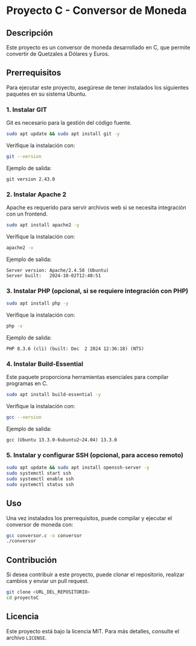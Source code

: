 # Proyecto C - Conversor de Moneda

## Descripción
Este proyecto es un conversor de moneda desarrollado en C, que permite convertir de Quetzales a Dólares y Euros.

## Prerrequisitos
Para ejecutar este proyecto, asegúrese de tener instalados los siguientes paquetes en su sistema Ubuntu.

### 1. Instalar GIT
Git es necesario para la gestión del código fuente.
```bash
sudo apt update && sudo apt install git -y
```
Verifique la instalación con:
```bash
git --version
```
Ejemplo de salida:
```
git version 2.43.0
```

### 2. Instalar Apache 2
Apache es requerido para servir archivos web si se necesita integración con un frontend.
```bash
sudo apt install apache2 -y
```
Verifique la instalación con:
```bash
apache2 -v
```
Ejemplo de salida:
```
Server version: Apache/2.4.58 (Ubuntu)
Server built:   2024-10-02T12:40:51
```

### 3. Instalar PHP (opcional, si se requiere integración con PHP)
```bash
sudo apt install php -y
```
Verifique la instalación con:
```bash
php -v
```
Ejemplo de salida:
```
PHP 8.3.6 (cli) (built: Dec  2 2024 12:36:18) (NTS)
```

### 4. Instalar Build-Essential
Este paquete proporciona herramientas esenciales para compilar programas en C.
```bash
sudo apt install build-essential -y
```
Verifique la instalación con:
```bash
gcc --version
```
Ejemplo de salida:
```
gcc (Ubuntu 13.3.0-6ubuntu2~24.04) 13.3.0
```

### 5. Instalar y configurar SSH (opcional, para acceso remoto)
```bash
sudo apt update && sudo apt install openssh-server -y
sudo systemctl start ssh
sudo systemctl enable ssh
sudo systemctl status ssh
```

## Uso
Una vez instalados los prerrequisitos, puede compilar y ejecutar el conversor de moneda con:
```bash
gcc conversor.c -o conversor
./conversor
```

## Contribución
Si desea contribuir a este proyecto, puede clonar el repositorio, realizar cambios y enviar un pull request.
```bash
git clone <URL_DEL_REPOSITORIO>
cd proyectoC
```

## Licencia
Este proyecto está bajo la licencia MIT. Para más detalles, consulte el archivo `LICENSE`.







